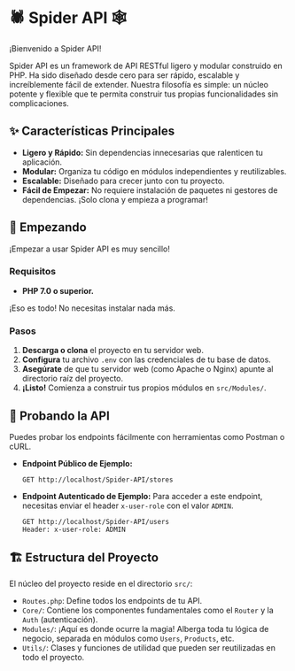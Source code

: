 # 🕷️ Spider API 🕸️

¡Bienvenido a Spider API!

Spider API es un framework de API RESTful ligero y modular construido en PHP. Ha sido diseñado desde cero para ser rápido, escalable y increíblemente fácil de extender. Nuestra filosofía es simple: un núcleo potente y flexible que te permita construir tus propias funcionalidades sin complicaciones.

## ✨ Características Principales

- **Ligero y Rápido:** Sin dependencias innecesarias que ralenticen tu aplicación.
- **Modular:** Organiza tu código en módulos independientes y reutilizables.
- **Escalable:** Diseñado para crecer junto con tu proyecto.
- **Fácil de Empezar:** No requiere instalación de paquetes ni gestores de dependencias. ¡Solo clona y empieza a programar!

## 🚀 Empezando

¡Empezar a usar Spider API es muy sencillo!

### Requisitos

- **PHP 7.0 o superior.**

¡Eso es todo! No necesitas instalar nada más.

### Pasos

1.  **Descarga o clona** el proyecto en tu servidor web.
2.  **Configura** tu archivo `.env` con las credenciales de tu base de datos.
3.  **Asegúrate** de que tu servidor web (como Apache o Nginx) apunte al directorio raíz del proyecto.
4.  **¡Listo!** Comienza a construir tus propios módulos en `src/Modules/`.

## 🧪 Probando la API

Puedes probar los endpoints fácilmente con herramientas como Postman o cURL.

- **Endpoint Público de Ejemplo:**

  ```
  GET http://localhost/Spider-API/stores
  ```

- **Endpoint Autenticado de Ejemplo:**
  Para acceder a este endpoint, necesitas enviar el header `x-user-role` con el valor `ADMIN`.
  ```
  GET http://localhost/Spider-API/users
  Header: x-user-role: ADMIN
  ```

## 🏗️ Estructura del Proyecto

El núcleo del proyecto reside en el directorio `src/`:

- `Routes.php`: Define todos los endpoints de tu API.
- `Core/`: Contiene los componentes fundamentales como el `Router` y la `Auth` (autenticación).
- `Modules/`: ¡Aquí es donde ocurre la magia! Alberga toda tu lógica de negocio, separada en módulos como `Users`, `Products`, etc.
- `Utils/`: Clases y funciones de utilidad que pueden ser reutilizadas en todo el proyecto.
